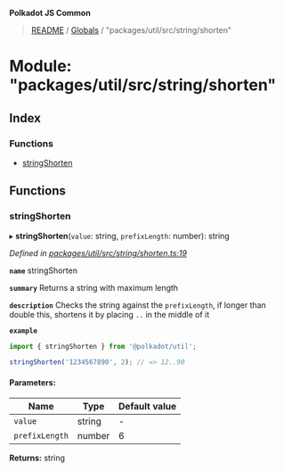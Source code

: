 **Polkadot JS Common**

> [README](../README.md) / [Globals](../globals.md) / "packages/util/src/string/shorten"

# Module: "packages/util/src/string/shorten"

## Index

### Functions

* [stringShorten](_packages_util_src_string_shorten_.md#stringshorten)

## Functions

### stringShorten

▸ **stringShorten**(`value`: string, `prefixLength`: number): string

*Defined in [packages/util/src/string/shorten.ts:19](https://github.com/polkadot-js/common/blob/ce964d2f/packages/util/src/string/shorten.ts#L19)*

**`name`** stringShorten

**`summary`** Returns a string with maximum length

**`description`** 
Checks the string against the `prefixLength`, if longer than double this, shortens it by placing `..` in the middle of it

**`example`** 
<BR>

```javascript
import { stringShorten } from '@polkadot/util';

stringShorten('1234567890', 2); // => 12..90
```

#### Parameters:

Name | Type | Default value |
------ | ------ | ------ |
`value` | string | - |
`prefixLength` | number | 6 |

**Returns:** string
